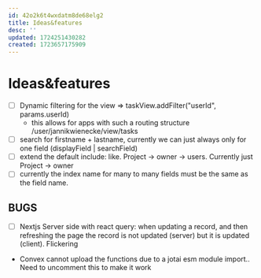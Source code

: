 ```yaml
---
id: 42o2k6t4wxdatm8de68elg2
title: Ideas&features
desc: ''
updated: 1724251430282
created: 1723657175909
---
```


# Ideas&features

- [ ] Dynamic filtering for the view => taskView.addFilter("userId", params.userId)
  - this allows for apps with such a routing structure /user/jannikwienecke/view/tasks
- [ ] search for firstname + lastname, currently we can just always only for one field (displayField | searchField)
- [ ] extend the default include: like. Project -> owner -> users. Currently just Project -> owner
- [ ] currently the index name for many to many fields must be the same as the field name.

## BUGS

- [ ] Nextjs Server side with react query: when updating a record, and then refreshing the page the record is not updated (server) but it is updated (client). Flickering
- Convex cannot upload the functions due to a jotai esm module import.. Need to uncomment this to make it work
